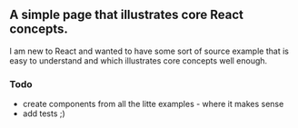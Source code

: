 ## A simple page that illustrates core React concepts.

I am new to React and wanted to have some sort of source example that is easy to understand and which illustrates core concepts well enough.

### Todo

* create components from all the litte examples - where it makes sense
* add tests ;)